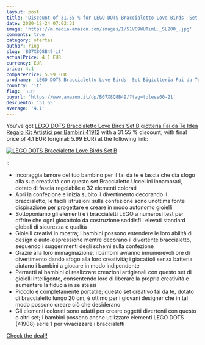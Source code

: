 ```yaml
---
layout: post
title: 'Discount of 31.55 % for LEGO DOTS Braccialetto Love Birds  Set B'
date: 2020-12-24 07:03:31
image: 'https://m.media-amazon.com/images/I/51VC9WUTimL._SL200_.jpg'
comments: true
category: ofertas
author: ring
slug: 'B07X8Q8B49-it'
actualPrice: 4.1 EUR
currency: EUR
price: 4.1
comparePrice: 5.99 EUR
prodname: 'LEGO DOTS Braccialetto Love Birds  Set Bigiotteria Fai da Te  Idea Regalo  Kit Artistici per Bambini  41912'
country: 'it'
flag: '🇮🇹'
buyurl: 'https://www.amazon.it/dp/B07X8Q8B49/?tag=tolees00-21'
descuento: '31.55'
average: '4.1'
---
```


You've got [LEGO DOTS Braccialetto Love Birds  Set Bigiotteria Fai da Te  Idea Regalo  Kit Artistici per Bambini  41912](https://www.amazon.it/dp/B07X8Q8B49/?tag=tolees00-21) with a  31.55 % discount, with final price of 4.1 EUR (original: 5.99 EUR) at the following link:

[![LEGO DOTS Braccialetto Love Birds  Set B](https://m.media-amazon.com/images/I/51VC9WUTimL._SL200_.jpg)](https://www.amazon.it/dp/B07X8Q8B49/?tag=tolees00-21)

ℹ️:

- Incoraggia lamore del tuo bambino per il fai da te e lascia che dia sfogo alla sua creatività con questo set Braccialetto Uccellini innamorati, dotato di fascia regolabile e 32 elementi colorati
- Apri la confezione e inizia subito il divertimento decorando il braccialetto; le facili istruzioni sulla confezione sono unottima fonte dispirazione per progettare e creare in modo autonomo gioielli
- Sottoponiamo gli elementi e i braccialetti LEGO a numerosi test per offrire che ogni giocattolo da costruzione soddisfi i elevati standard globali di sicurezza e qualità
- Gioielli creativi in mostra; i bambini possono estendere le loro abilità di design e auto-espressione mentre decorano il divertente braccialetto, seguendo i suggerimenti degli schemi sulla confezione
- Grazie alla loro immaginazione, i bambini avranno innumerevoli ore di divertimento dando sfogo alla loro creatività; i giocattoli senza batteria aiutano i bambini a giocare in modo indipendente
- Permetti ai bambini di realizzare creazioni artigianali con questo set di gioielli intelligente, consentendo loro di liberare la propria creatività e aumentare la fiducia in se stessi
- Piccolo e completamente portatile; questo set creativo fai da te, dotato di braccialetto lungo 20 cm, è ottimo per i giovani designer che in tal modo possono creare ciò che desiderano
- Gli elementi colorati sono adatti per creare oggetti divertenti con questo o altri set; i bambini possono anche utilizzare elementi LEGO DOTS (41908) serie 1 per vivacizzare i braccialetti

[Check the deal!!](https://www.amazon.it/dp/B07X8Q8B49/?tag=tolees00-21)
